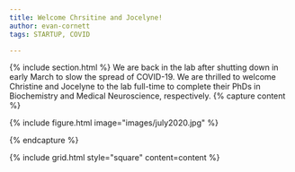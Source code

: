 ```yaml
---
title: Welcome Chrsitine and Jocelyne!
author: evan-cornett
tags: STARTUP, COVID

---
```

{% include section.html %} 
We are back in the lab after shutting down in early March to slow the spread of COVID-19. We are thrilled to welcome Christine and Jocelyne to the lab full-time to complete their PhDs in Biochemistry and Medical Neuroscience, respectively. 
{% capture content %}

{% include figure.html image="images/july2020.jpg" %} 

{% endcapture %}

{% include grid.html style="square" content=content %}





